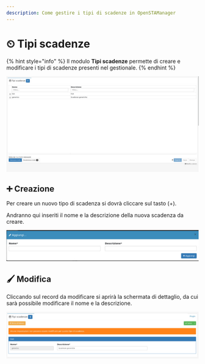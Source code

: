 ```yaml
---
description: Come gestire i tipi di scadenze in OpenSTAManager
---
```


# ⏲ Tipi scadenze

{% hint style="info" %}
Il modulo **Tipi scadenze** permette di creare e modificare i tipi di scadenze presenti nel gestionale.
{% endhint %}

![](<../../../../.gitbook/assets/image (147).png>)

## ➕ Creazione

Per creare un nuovo tipo di scadenza si dovrà cliccare sul tasto (+).

Andranno qui inseriti il nome e la descrizione della nuova scadenza da creare.

![](<../../../../.gitbook/assets/image (135).png>)

## 🖌️ Modifica

Cliccando sul record da modificare si aprirà la schermata di dettaglio, da cui sarà possibile modificare il nome e la descrizione.

![](<../../../../.gitbook/assets/image (194).png>)

